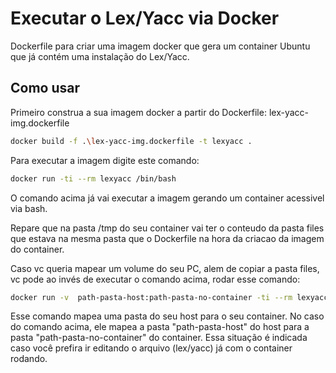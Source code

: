 # Executar o Lex/Yacc via Docker

Dockerfile para criar uma imagem docker que gera um container Ubuntu que já contém uma instalação do Lex/Yacc.

## Como usar

Primeiro construa a sua imagem docker a partir do Dockerfile: lex-yacc-img.dockerfile

```bash
docker build -f .\lex-yacc-img.dockerfile -t lexyacc .
```

Para executar a imagem digite este comando:

```bash
docker run -ti --rm lexyacc /bin/bash
```

O comando acima já vai executar a imagem gerando um container acessivel via bash.

Repare que na pasta /tmp do seu container vai ter o conteudo da pasta files que estava na mesma pasta que o Dockerfile na hora da criacao da imagem do container.

Caso vc queria mapear um volume do seu PC, alem de copiar a pasta files, vc pode ao invés de executar o comando acima, rodar esse comando:
```bash
docker run -v  path-pasta-host:path-pasta-no-container -ti --rm lexyacc /bin/bash
```

Esse comando mapea uma pasta do seu host para o seu container. No caso do comando acima, ele mapea a pasta "path-pasta-host" do host para a pasta "path-pasta-no-container" do container. Essa situação é indicada caso você prefira ir editando o arquivo (lex/yacc) já com o container rodando.